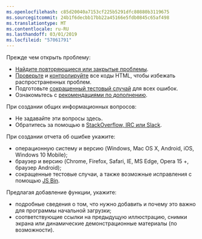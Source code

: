 ```yaml
---
ms.openlocfilehash: c85d20040a7153cf225b5291dfc80880b3119675
ms.sourcegitcommit: 24b1f6decbb17bb22a45166e5fdb0845c65af498
ms.translationtype: MT
ms.contentlocale: ru-RU
ms.lasthandoff: 03/01/2019
ms.locfileid: "57061791"
---
```

Прежде чем открыть проблему:

- [Найдите повторяющиеся или закрытые проблемы](https://github.com/twbs/bootstrap/issues?utf8=%E2%9C%93&q=is%3Aissue).
- [Проверьте](http://validator.w3.org/nu/) и [контролируйте](https://github.com/twbs/bootlint#in-the-browser) все коды HTML, чтобы избежать распространенных проблем.
- Подготовьте [сокращенный тестовый случай](https://css-tricks.com/reduced-test-cases/) для всех ошибок.
- Ознакомьтесь с [рекомендациями по дополнению](https://github.com/twbs/bootstrap/blob/master/CONTRIBUTING.md).

При создании общих информационных вопросов:

- Не задавайте эти вопросы здесь.
- Обратитесь за помощью в [StackOverflow, IRC или Slack](https://github.com/twbs/bootstrap/blob/master/README.md#community).

При создании отчета об ошибке укажите:

- операционную систему и версию (Windows, Mac OS X, Android, iOS, Windows 10 Mobile);
- браузер и версию (Chrome, Firefox, Safari, IE, MS Edge, Opera 15 +, браузер Android);
- сокращенные тестовые случаи, а также возможные исправления с помощью [JS Bin](https://jsbin.com).

Предлагая добавление функции, укажите:

- подробные сведения о том, что нужно добавить и почему это важно для программы начальной загрузки;
- соответствующие ссылки на предыдущую иллюстрацию, снимки экрана или динамические демонстрационные материалы (по возможности).
